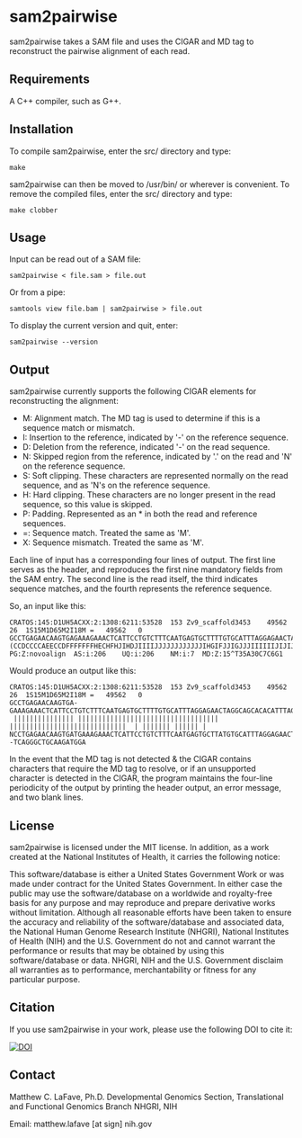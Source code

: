 sam2pairwise
============

sam2pairwise takes a SAM file and uses the CIGAR and MD tag to reconstruct the pairwise alignment of each read. 


Requirements
------------

A C++ compiler, such as G++.


Installation
------------

To compile sam2pairwise, enter the src/ directory and type:

    make

sam2pairwise can then be moved to /usr/bin/ or wherever is convenient. 
To remove the compiled files, enter the src/ directory and type:

    make clobber


Usage
-------

Input can be read out of a SAM file:

    sam2pairwise < file.sam > file.out

Or from a pipe:

    samtools view file.bam | sam2pairwise > file.out

To display the current version and quit, enter:

	sam2pairwise --version


Output
-------

sam2pairwise currently supports the following CIGAR elements for reconstructing the alignment:

* M: Alignment match. The MD tag is used to determine if this is a sequence match or mismatch.
* I: Insertion to the reference, indicated by '-' on the reference sequence.
* D: Deletion from the reference, indicated '-' on the read sequence.
* N: Skipped region from the reference, indicated by '.' on the read and 'N' on the reference sequence.
* S: Soft clipping. These characters are represented normally on the read sequence, and as 'N's on the reference sequence.
* H: Hard clipping. These characters are no longer present in the read sequence, so this value is skipped.
* P: Padding. Represented as an * in both the read and reference sequences.
* =: Sequence match. Treated the same as 'M'.
* X: Sequence mismatch. Treated the same as 'M'.

Each line of input has a corresponding four lines of output. The first line serves as the header, and reproduces the first nine mandatory fields from the SAM entry. The second line is the read itself, the third indicates sequence matches, and the fourth represents the reference sequence.

So, an input like this:

    CRATOS:145:D1UH5ACXX:2:1308:6211:53528	153	Zv9_scaffold3453	49562	26	1S15M1D65M2I18M	=	49562	0	GCCTGAGAACAAGTGAGAAAGAAACTCATTCCTGTCTTTCAATGAGTGCTTTTGTGCATTTAGGAGAACTAGGCAGCACACATTTAGGGCTGAAAGATGNA	(CCDCCCCAEECCDFFFFFFFHECHFHJIHDJIIIIJJJJJJJJJJJJIHGIFJJIGJJJIIIIIIJIJIJIGIIHGFCCJJJJJIJJHGHHHFFFDA1#C	PG:Z:novoalign	AS:i:206	UQ:i:206	NM:i:7	MD:Z:15^T35A30C7C6G1

Would produce an output like this:

    CRATOS:145:D1UH5ACXX:2:1308:6211:53528	153	Zv9_scaffold3453	49562	26	1S15M1D65M2I18M	=	49562	0
    GCCTGAGAACAAGTGA-GAAAGAAACTCATTCCTGTCTTTCAATGAGTGCTTTTGTGCATTTAGGAGAACTAGGCAGCACACATTTAGGGCTGAAAGATGNA
     ||||||||||||||| ||||||||||||||||||||||||||||||||||| |||||||||||||||||||||||||||||  | ||||||| |||||| |
    NCCTGAGAACAAGTGATGAAAGAAACTCATTCCTGTCTTTCAATGAGTGCTTATGTGCATTTAGGAGAACTAGGCAGCACAC--TCAGGGCTGCAAGATGGA

In the event that the MD tag is not detected & the CIGAR contains characters that require the MD tag to resolve, or if an unsupported character is detected in the CIGAR, the program maintains the four-line periodicity of the output by printing the header output, an error message, and two blank lines.


License
-------

sam2pairwise is licensed under the MIT license. In addition, as a work created at the National Institutes of Health, it carries the following notice:
 
This software/database is either a United States Government Work or was made under contract for the United States Government. In either case the public may use the software/database on a worldwide and royalty-free basis for any purpose and may reproduce and prepare derivative works without limitation. Although all reasonable efforts have been taken to ensure the accuracy and reliability of the software/database and associated data, the National Human Genome Research Institute (NHGRI), National Institutes of Health (NIH) and the U.S. Government do not and cannot warrant the performance or results that may be obtained by using this software/database or data. NHGRI, NIH and the U.S. Government disclaim all warranties as to performance, merchantability or fitness for any particular purpose.


Citation
--------

If you use sam2pairwise in your work, please use the following DOI to cite it:

[![DOI](https://zenodo.org/badge/doi/10.5281/zenodo.11377.png)](http://dx.doi.org/10.5281/zenodo.11377)


Contact
-------

Matthew C. LaFave, Ph.D.
Developmental Genomics Section, Translational and Functional Genomics Branch
NHGRI, NIH

Email: matthew.lafave [at sign] nih.gov



